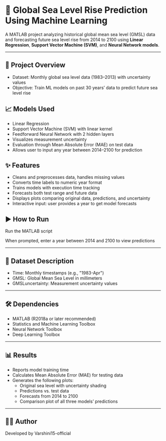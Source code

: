 # 🌊 Global Sea Level Rise Prediction Using Machine Learning

A MATLAB project analyzing historical global mean sea level (GMSL) data and forecasting future sea level rise from 2014 to 2100 using **Linear Regression**, **Support Vector Machine (SVM)**, and **Neural Network models**.

---

## 🚀 Project Overview

- Dataset: Monthly global sea level data (1983–2013) with uncertainty values  
- Objective: Train ML models on past 30 years’ data to predict future sea level rise  

## 📈 Models Used

- Linear Regression  
- Support Vector Machine (SVM) with linear kernel  
- Feedforward Neural Network with 2 hidden layers  
- Visualizes measurement uncertainty  
- Evaluation through Mean Absolute Error (MAE) on test data  
- Allows user to input any year between 2014–2100 for prediction  

## ✨ Features

- Cleans and preprocesses data, handles missing values  
- Converts time labels to numeric year format  
- Trains models with execution time tracking  
- Forecasts both test range and future data  
- Displays plots comparing original data, predictions, and uncertainty  
- Interactive input: user provides a year to get model forecasts  

## ▶️ How to Run

Run the MATLAB script

When prompted, enter a year between 2014 and 2100 to view predictions

---

## 📂 Dataset Description

- Time: Monthly timestamps (e.g., "1983-Apr")  
- GMSL: Global Mean Sea Level in millimeters  
- GMSLuncertainty: Measurement uncertainty values

---

## 🛠 Dependencies

- MATLAB (R2018a or later recommended)  
- Statistics and Machine Learning Toolbox  
- Neural Network Toolbox  
- Deep Learning Toolbox

---

## 📊 Results

- Reports model training time  
- Calculates Mean Absolute Error (MAE) for testing data  
- Generates the following plots:  
  - Original sea level with uncertainty shading  
  - Predictions vs. test data  
  - Forecasts from 2014 to 2100  
  - Comparison plot of all three models’ predictions

---

## 👩‍💻 Author

Developed by Varshini15-official
